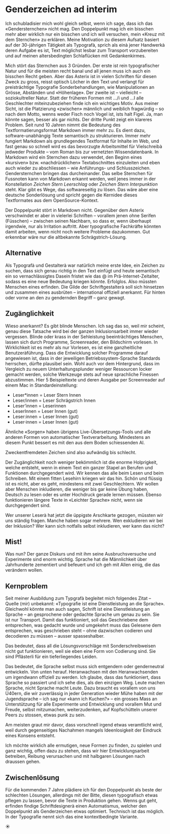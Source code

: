 # Genderzeichen ad interim

Ich schubladisier mich wohl gleich selbst, wenn ich sage, dass ich das «Gendersternchen» nicht mag. Den Doppelpunkt mag ich ein bisschen mehr aber wirklich nur ein bisschen und ich will versuchen, mein «Kreuz mit dem Sternchen» zu erklären. Meine Motivation zu diesem Aufsatz basiert auf der 30-jährigen Tätigkeit als Typografà, sprich als einà jener Handwerkà deren Aufgabe es ist, Text möglichst lesbar zum Transport vorzubereiten und auf meinen altersbedingten Schlaflücken mit Gedankenkirmes.

Mich stört das Sternchen aus 3 Gründen. 
Der erste ist rein typografischer Natur und für die meisten recht banal und all jenen muss ich auch ein bisschen Recht geben. Aber das Asterix ist in vielen Schriften für diesen Zweck zu gross, reisst optisch Löcher in den Text und verlangt für preisträchtige Typografie Sonderbehandlungen, wie Manipulationen an Grösse, Abständen und «Höhenlage». 
Der zweite ist – vielleicht – soziokultreller Natur. Statt der früheren Formen mit …/i und …I alle Geschlechter miteinzubeziehen finde ich ein wichtiges Motiv. Aus meiner Sicht, ist die Platzierung «zwischen» männlich und weiblich fragwürdig – so nach dem Motto, wenns weder Fisch noch Vogel ist, ists halt Figel. Ja, man könnte sagen, besser als gar nichts. 
Der dritte Punkt zeigt ein klareres Problem. Seit rund 10 Jahren nimmt die Bedeutung des Textformatierungsformat Markdown immer mehr zu. Es dient dazu, software-unabhängig Texte semantisch zu strukturieren. Immer mehr fungiert Markdown als grundlegendes Textformat für Inhalte im Web, und fast genau so schnell wird es das bevorzugte Arbeitsmittel für Vielschreibà jedweder Produkte – vom Roman bis zur vernetzten Wissendatenbank. In Markdown wird ein Sternchen dazu verwendet, den Beginn eines «kursiven» bzw. «nachdrücklichen» Textabschnittes einzuleiten und eben auch wieder zu abschliessen – wie Anführungs- und Schlusszeichen. Gendersternchen bringen das durcheinander.
Das selbe Sternchen für Fussnoten kann von Markdown erkannt werden, weil jenes immer in der Konstellation *Zeichen Stern Leerschlag* oder *Zeichen Stern Interpunktion* steht. Klar gibt es Wege, das softwareseitig zu lösen. Das wäre aber eine deutsche Sonderlösung und spricht gegen die Kernidee dieses Textformates aus dem OpenSource-Kontext. 

Der Doppelpunkt stört in Markdown nicht. Gegenüber dem Asterix verschwindet er aber in vielerlei Schriften – vorallem jenen ohne Serifen (Füsschen) – zwischen seinen Nachbarn, so dass er, wenn überhaupt irgendwie, nur als Irritation auftritt. Aber typografische Fachkräfte könnten damit arbeiten, wenn nicht noch weitere Probleme dazukommen. Gut erkennbar wäre nur die altbekannte Schrägstrich-Lösung.

## Alternative
Als Typografà und Gestalterà war natürlich meine erste Idee, ein Zeichen zu suchen, dass sich genau richtig in den Text einfügt und heute semantisch ein so vernachlässigtes Dasein fristet wie das @ im Prä-Internet-Zeitalter, sodass es eine neue Bedeutung kriegen könnte. Erfolglos. Also müssten Menschen eines erfinden. Die Gilde der Schriftgestalterà soll sich hinsetzen und zusammen eines ausbrüten – international offiziell anerkannt. Für hinten oder vorne an den zu gendernden Begriff – ganz gewagt. 

## Zugänglichkeit
Wieso anerkannt? Es gibt blinde Menschen. Ich sag das so, weil mir scheint, genau diese Tatsache wird bei der ganzen Inklusionsarbeit immer wieder vergessen. Blinde oder krass in der Sehleistung beeinträchtiges Menschen, lassen sich durch Programme, Screenreader, den Bildschirm vorlesen. In Wirklichkeit ist es mehr als nur Vorlesen, es ist eine ganzheitliche Benutzeràführung. Dass die Entwicklung solcher Programme darauf angewiesen ist, dass in der jeweiligen Betriebssystem-Sprache Standards herrschen, dürfte plausibel sein. Wohl auch vor dem Hintergrund, dass im Vergleich zu neuem Unterhaltungsplunder weniger Ressourcen locker gemacht werden, solche Werkzeuge stets auf neue sprachliche Finessen abzustimmen. Hier 5 Beispieltexte und deren Ausgabe per Screenreader auf einem Mac in Standardeinstellung:
- Leser*innen = Leser Stern Innen
- Leser/innen = Leser Schrägstrich Innen
- Leser’innen = Leserinnen
- LeserInnen = Leser Innen (gut)
- Leser:innen = Leser Innen (gut)
- Leser·innen = Leser Innen (gut)

Ähnliche «Sorgen» haben übrigens Live-Übersetzungs-Tools und alle anderen Formen von automatischer Textverarbeitung. Mindestens an diesem Punkt bessert es mit den aus dem Boden schiessenden AI.

Zweckentfremdeten Zeichen sind also aufwändig bis schlecht.

Der Zugänglichkeit noch weniger bekömmlich ist die enorme Holprigkeit, welche entsteht, wenn in einem Text ein ganzer Stapel an Berufen und Funktionen durchgegendert wird. Wir kennen das alle beim Lesen und beim Schreiben. Mit einem fitten Lesehirn kriegen wir das hin. Schön und flüssig ist es nicht, aber es geht, mindestens mit zwei Geschlechtern. Wir wollen aber Menschen inkludieren, die weniger bis gar keine Übung haben, Deutsch zu lesen oder es unter Hochdruck gerade lernen müssen. Ebenso funktionieren längere Texte in «Leichter Sprache» nicht, wenn sie durchgegendert sind.

Wer unserer Leserà hat jetzt die üppigste Arschkarte gezogen, müssten wir uns ständig fragen. Manche haben sogar mehrere. Wen exkludieren wir bei der Inklusion? Wer kann sich notfalls selbst inkludieren, wer kann das nicht?  

## Mist!
Was nun? Der ganze Diskurs und mit ihm seine Ausbruchsversuche und Experimente sind enorm wichtig. Sprache hat die Männlichkeit über Jahrhunderte zementiert und befeuert und ich geh mit Allen einig, die das verändern wollen.

## Kernproblem
Seit meiner Ausbildung zum Typgrafà begleitet mich folgendes Zitat – Quelle (mir) unbekannt: «Typografie ist eine Dienstleistung an die Sprache». 
Gleichwohl könnte man auch sagen, Schrift ist eine Dienstleistung an Sprache – an gesprochene oder gedachte Sprache um genau zu sein. Sie ist nur Transport. Damit das funktioniert, soll das Geschriebene dem entsprechen, was gedacht wurde und umgekehrt muss das Gelesene dem entsprechen, was geschrieben steht – ohne dazwischen codieren und decodieren zu müssen – ausser spasseshalber.

Das bedeutet, dass all die Lösungsvorschläge mit Sonderschreibweisen nicht gut funktionieren, weil sie eben eine Form von Codierung sind. 
Sie sind Pflästerli für ein tieferliegendes Leiden.

Das bedeutet, die Sprache selbst muss sich entgendern oder genderneutral entwickeln. Von unten herauf. Heranwachsen mit den Heranwachsenden um irgendwann offiziell zu werden. Ich glaube, dass das funktioniert, dass Sprache so passiert und ich sehe dies, als den einzigen Weg. Leute machen Sprache, nicht Sprache macht Leute. Dazu braucht es vorallem von uns Ü40ern, die wir zuverlässig in jeder Generation wieder Mühe haben mit der Jugendsprache – ich sag nur «kann ich Kuchen?» – ein grosses Mass an Unterstützung für alle Experimente und Entwicklung und vorallem Mut und Freude, selbst mitzumachen, weiterzudenken, auf Kopfschütteln unserer Peers zu stossen, etwas punk zu sein.

Am meisten graut mir davor, dass vorschnell irgend etwas veramtlicht wird, weil durch gegenseitiges Nachahmen mangels Ideenlosigkeit der Eindruck eines Konsens entsteht.

Ich möchte wirklich alle ermutigen, neue Formen zu finden, zu spielen und ganz wichtig, offen dazu zu stehen, dass wir hier Entwicklungsarbeit betreiben, Reibung verursachen und mit halbgaren Lösungen nach draussen gehen.

## Zwischenlösung
Für die kommenden 7 Jahre plädiere ich für den Doppelpunkt als beste der schlechten Lösungen, allerdings mit der Bitte, diesen typografisch etwas pflegen zu lassen, bevor die Texte in Produktion gehen. 
Wenns gut geht, erfinden findige Schriftdesignerà einen Automatismus, welcher den Doppelpunkt als Genderzeichen etwas optimiert. Technisch ist das möglich. In der Typografie nennt sich das eine kontextbedingte Variante.

☀︎


